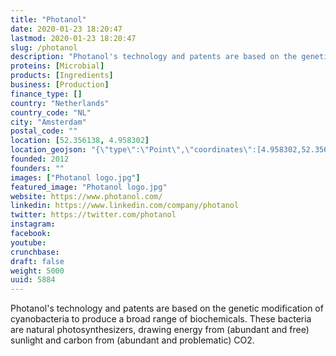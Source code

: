 ```yaml
---
title: "Photanol"
date: 2020-01-23 18:20:47
lastmod: 2020-01-23 18:20:47
slug: /photanol
description: "Photanol's technology and patents are based on the genetic modification of cyanobacteria to produce a broad range of biochemicals. These bacteria are natural photosynthesizers, drawing energy from (abundant and free) sunlight and carbon from (abundant and problematic) CO2."
proteins: [Microbial]
products: [Ingredients]
business: [Production]
finance_type: []
country: "Netherlands"
country_code: "NL"
city: "Amsterdam"
postal_code: ""
location: [52.356138, 4.958302]
location_geojson: "{\"type\":\"Point\",\"coordinates\":[4.958302,52.356138]}"
founded: 2012
founders: ""
images: ["Photanol logo.jpg"]
featured_image: "Photanol logo.jpg"
website: https://www.photanol.com/
linkedin: https://www.linkedin.com/company/photanol
twitter: https://twitter.com/photanol
instagram: 
facebook: 
youtube: 
crunchbase: 
draft: false
weight: 5000
uuid: 5884
---
```

Photanol's technology and patents are based on the genetic modification of cyanobacteria to produce a broad range of biochemicals. These bacteria are natural photosynthesizers, drawing energy from (abundant and free) sunlight and carbon from (abundant and problematic) CO2.
